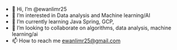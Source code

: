 - 👋 Hi, I’m @ewanlimr25
- 👀 I’m interested in Data analysis and Machine learning/AI
- 🌱 I’m currently learning Java Spring, GCP, 
- 💞️ I’m looking to collaborate on algorithms, data analysis, machine learning/ai
- 📫 How to reach me ewanlimr25@gmail.com

<!---
ewanlimr25/ewanlimr25 is a ✨ special ✨ repository because its `README.md` (this file) appears on your GitHub profile.
You can click the Preview link to take a look at your changes.
--->
